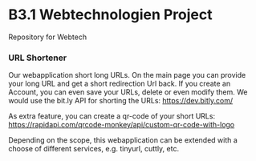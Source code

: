 # B3.1 Webtechnologien Project
Repository for Webtech

### URL Shortener ###

Our webapplication short long URLs. On the main page you can provide your long URL and get a short redirection Url back. If you create an Account, you can even save your URLs, delete or even modify them.
We would use the bit.ly API for shorting the URLs: https://dev.bitly.com/

As extra feature, you can create a qr-code of your short URLs: https://rapidapi.com/qrcode-monkey/api/custom-qr-code-with-logo

Depending on the scope, this webapplication can be extended with a choose of different services, e.g. tinyurl, cuttly, etc.
